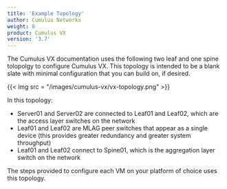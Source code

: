 ```yaml
---
title: 'Example Topology'
author: Cumulus Networks
weight: 8
product: Cumulus VX
version: '3.7'
---
```

The Cumulus VX documentation uses the following two leaf and one spine tolopolgy to configure Cumulus VX. This topology is intended to be a blank slate with minimal configuration that you can build on, if desired.

{{< img src = "/images/cumulus-vx/vx-topology.png" >}}

In this topology:

- Server01 and Server02 are connected to Leaf01 and Leaf02, which are the access layer switches on the network
- Leaf01 and Leaf02 are MLAG peer switches that appear as a single device (this provides greater redundancy and greater system throughput)
- Leaf01 and Leaf02 connect to Spine01, which is the aggregation layer switch on the network

The steps provided to configure each VM on your platform of choice uses this topology.
